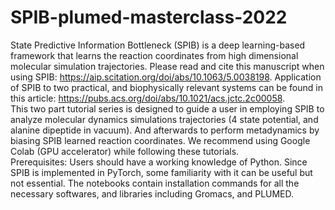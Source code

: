 # SPIB-plumed-masterclass-2022

State Predictive Information Bottleneck (SPIB) is a deep learning-based framework that learns the reaction coordinates from high dimensional molecular simulation trajectories. Please read and cite this manuscript when using SPIB: https://aip.scitation.org/doi/abs/10.1063/5.0038198. Application of SPIB to two practical, and biophysically relevant systems can be found in this article: https://pubs.acs.org/doi/abs/10.1021/acs.jctc.2c00058.
<br>
This two part tutorial series is designed to guide a user in employing SPIB to analyze molecular dynamics simulations trajectories (4 state potential, and alanine dipeptide in vacuum). And afterwards to perform metadynamics by biasing SPIB learned reaction coordinates. We recommend using Google Colab (GPU accelerator) while following these tutorials.
<br>
Prerequisites: Users should have a working knowledge of Python. Since SPIB is implemented in PyTorch, some familiarity with it can be useful but not essential. The notebooks contain installation commands for all the necessary softwares, and libraries including Gromacs, and PLUMED.
